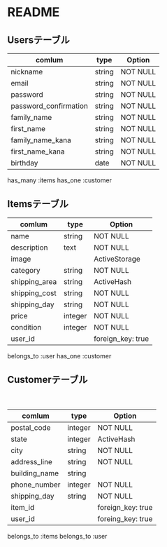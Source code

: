 # README

## Usersテーブル

|comlum               | type         |Option   |
|---------------------|--------------|---------|
|nickname             |string        |NOT NULL |
|email                |string        |NOT NULL |
|password             |string        |NOT NULL |
|password_confirmation|string        |NOT NULL |
|family_name          |string        |NOT NULL |
|first_name           |string        |NOT NULL |
|family_name_kana     |string        |NOT NULL |
|first_name_kana      |string        |NOT NULL |
|birthday             |date          |NOT NULL |

has_many :items
has_one  :customer


## Itemsテーブル
     
 



|comlum               | type         |Option                |
|---------------------|--------------|----------------------|
|name                 |string        |NOT NULL              |
|description          |text          |NOT NULL              |
|image                |              |ActiveStorage         |
|category             |string        |NOT NULL              |
|shipping_area        |string        |ActiveHash            |
|shipping_cost        |string        |NOT NULL              |
|shipping_day         |string        |NOT NULL              |
|price                |integer       |NOT NULL              |
|condition            |integer       |NOT NULL              |
|user_id              |              |foreign_key: true     |


belongs_to :user
has_one    :customer

## Customerテーブル
　
　 

|comlum               | type         |Option                |
|---------------------|--------------|----------------------|
|postal_code          |integer       |NOT NULL              |
|state                |integer       |ActiveHash            |
|city                 |string        |NOT NULL              |
|address_line         |string        |NOT NULL              |
|building_name        |string        |                      |
|phone_number         |integer       |NOT NULL              |
|shipping_day         |string        |NOT NULL              |
|item_id              |              |foreign_key: true     |
|user_id              |              |foreing_key: true     |


belongs_to :items
belongs_to :user






